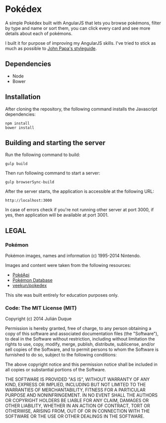# Pokédex

A simple Pokédex built with AngularJS that lets you browse pokémons, filter by type and name or sort them, you can click every card and see more details about each of pokémons.

I built it for purpose of improving my AngularJS skills. I've tried to stick as much as possible to [John Papa's styleguide](https://github.com/johnpapa/angular-styleguide/blob/master/a1/README.md).

## Dependencies

- Node
- Bower

## Installation

After cloning the repository, the following command installs the Javascript dependencies:

    npm install
    bower install
    
## Building and starting the server

Run the following command to build:

    gulp build
    
Then run following command to start a server:

    gulp browserSync-build

After the server starts, the application is accessible at the following URL:

    http://localhost:3000
    
In case of errors check if you're not running other server at port 3000, if yes, then application will be available at port 3001.

## LEGAL

### Pokémon

Pokémon images, names and information (c) 1995-2014 Nintendo.

Images and content were taken from the following resources:

* [PokéApi](http://pokeapi.co/)
* [Pokémon Database](http://pokemondb.net/)
* [veekun/pokedex](https://github.com/proyectos-mejorandola/pokedex)

This site was built entirely for education purposes only.

### Code: The MIT License (MIT)

Copyright (c) 2014 Julián Duque

Permission is hereby granted, free of charge, to any person obtaining a copy
of this software and associated documentation files (the "Software"), to deal
in the Software without restriction, including without limitation the rights
to use, copy, modify, merge, publish, distribute, sublicense, and/or sell
copies of the Software, and to permit persons to whom the Software is
furnished to do so, subject to the following conditions:

The above copyright notice and this permission notice shall be included in
all copies or substantial portions of the Software.

THE SOFTWARE IS PROVIDED "AS IS", WITHOUT WARRANTY OF ANY KIND, EXPRESS OR
IMPLIED, INCLUDING BUT NOT LIMITED TO THE WARRANTIES OF MERCHANTABILITY,
FITNESS FOR A PARTICULAR PURPOSE AND NONINFRINGEMENT. IN NO EVENT SHALL THE
AUTHORS OR COPYRIGHT HOLDERS BE LIABLE FOR ANY CLAIM, DAMAGES OR OTHER
LIABILITY, WHETHER IN AN ACTION OF CONTRACT, TORT OR OTHERWISE, ARISING FROM,
OUT OF OR IN CONNECTION WITH THE SOFTWARE OR THE USE OR OTHER DEALINGS IN
THE SOFTWARE.
